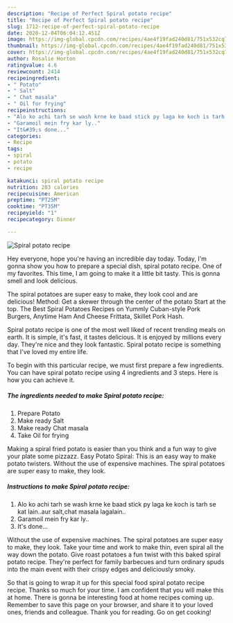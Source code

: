 ```yaml
---
description: "Recipe of Perfect Spiral potato recipe"
title: "Recipe of Perfect Spiral potato recipe"
slug: 1712-recipe-of-perfect-spiral-potato-recipe
date: 2020-12-04T06:04:12.451Z
image: https://img-global.cpcdn.com/recipes/4ae4f19fad240d81/751x532cq70/spiral-potato-recipe-recipe-main-photo.jpg
thumbnail: https://img-global.cpcdn.com/recipes/4ae4f19fad240d81/751x532cq70/spiral-potato-recipe-recipe-main-photo.jpg
cover: https://img-global.cpcdn.com/recipes/4ae4f19fad240d81/751x532cq70/spiral-potato-recipe-recipe-main-photo.jpg
author: Rosalie Horton
ratingvalue: 4.6
reviewcount: 2414
recipeingredient:
- " Potato"
- " Salt"
- " Chat masala"
- " Oil for frying"
recipeinstructions:
- "Alo ko achi tarh se wash krne ke baad stick py laga ke koch is tarh se kat lain..aur salt,chat masala lagalain.."
- "Garamoil mein fry kar ly.."
- "It&#39;s done..."
categories:
- Recipe
tags:
- spiral
- potato
- recipe

katakunci: spiral potato recipe 
nutrition: 203 calories
recipecuisine: American
preptime: "PT25M"
cooktime: "PT35M"
recipeyield: "1"
recipecategory: Dinner

---
```



![Spiral potato recipe](https://img-global.cpcdn.com/recipes/4ae4f19fad240d81/751x532cq70/spiral-potato-recipe-recipe-main-photo.jpg)

Hey everyone, hope you're having an incredible day today. Today, I'm gonna show you how to prepare a special dish, spiral potato recipe. One of my favorites. This time, I am going to make it a little bit tasty. This is gonna smell and look delicious.

The spiral potatoes are super easy to make, they look cool and are delicious! Method: Get a skewer through the center of the potato Start at the top. The Best Spiral Potatoes Recipes on Yummly Cuban-style Pork Burgers, Anytime Ham And Cheese Frittata, Skillet Pork Hash.

Spiral potato recipe is one of the most well liked of recent trending meals on earth. It is simple, it's fast, it tastes delicious. It is enjoyed by millions every day. They're nice and they look fantastic. Spiral potato recipe is something that I've loved my entire life.


To begin with this particular recipe, we must first prepare a few ingredients. You can have spiral potato recipe using 4 ingredients and 3 steps. Here is how you can achieve it.

<!--inarticleads1-->

##### The ingredients needed to make Spiral potato recipe:

1. Prepare  Potato
1. Make ready  Salt
1. Make ready  Chat masala
1. Take  Oil for frying


Making a spiral fried potato is easier than you think and a fun way to give your plate some pizzazz. Easy Potato Spiral: This is an easy way to make potato twisters. Without the use of expensive machines. The spiral potatoes are super easy to make, they look. 

<!--inarticleads2-->

##### Instructions to make Spiral potato recipe:

1. Alo ko achi tarh se wash krne ke baad stick py laga ke koch is tarh se kat lain..aur salt,chat masala lagalain..
1. Garamoil mein fry kar ly..
1. It&#39;s done...


Without the use of expensive machines. The spiral potatoes are super easy to make, they look. Take your time and work to make thin, even spiral all the way down the potato. Give roast potatoes a fun twist with this baked spiral potato recipe. They&#39;re perfect for family barbecues and turn ordinary spuds into the main event with their crispy edges and deliciously smoky. 

So that is going to wrap it up for this special food spiral potato recipe recipe. Thanks so much for your time. I am confident that you will make this at home. There is gonna be interesting food at home recipes coming up. Remember to save this page on your browser, and share it to your loved ones, friends and colleague. Thank you for reading. Go on get cooking!
